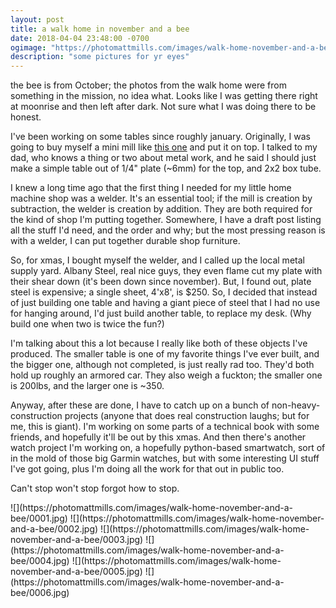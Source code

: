 ```yaml
---
layout: post
title: a walk home in november and a bee
date: 2018-04-04 23:48:00 -0700
ogimage: "https://photomattmills.com/images/walk-home-november-and-a-bee/0006.jpg"
description: "some pictures for yr eyes"
---
```


the bee is from October; the photos from the walk home were from something in the mission, no idea what. Looks like I was getting there right at moonrise and then left after dark. Not sure what I was doing there to be honest. 

I've been working on some tables since roughly january. Originally, I was going to buy myself a mini mill like [this one](https://littlemachineshop.com/products/product_view.php?ProductID=3990&category=1387807683) and put it on top. I talked to my dad, who knows a thing or two about metal work, and he said I should just make a simple table out of 1/4" plate (~6mm) for the top, and 2x2 box tube. 

I knew a long time ago that the first thing I needed for my little home machine shop was a welder. It's an essential tool; if the mill is creation by subtraction, the welder is creation by addition. They are both required for the kind of shop I'm putting together. Somewhere, I have a draft post listing all the stuff I'd need, and the order and why; but the most pressing reason is with a welder, I can put together durable shop furniture. 

So, for xmas, I bought myself the welder, and I called up the local metal supply yard. Albany Steel, real nice guys, they even flame cut my plate with their shear down (it's been down since november). But, I found out, plate steel is expensive; a single sheet, 4'x8', is $250. So, I decided that instead of just building one table and having a giant piece of steel that I had no use for hanging around, I'd just build another table, to replace my desk. (Why build one when two is twice the fun?)

I'm talking about this a lot because I really like both of these objects I've produced. The smaller table is one of my favorite things I've ever built, and the bigger one, although not completed, is just really rad too. They'd both hold up roughly an armored car. They also weigh a fuckton; the smaller one is 200lbs, and the larger one is ~350. 

Anyway, after these are done, I have to catch up on a bunch of non-heavy-construction projects (anyone that does real construction laughs; but for me, this is giant). I'm working on some parts of a technical book with some friends, and hopefully it'll be out by this xmas. And then there's another watch project I'm working on, a hopefully python-based smartwatch, sort of in the mold of those big Garmin watches, but with some interesting UI stuff I've got going, plus I'm doing all the work for that out in public too. 

Can't stop won't stop forgot how to stop. 

<span style="display:block;" class="center">
![](https://photomattmills.com/images/walk-home-november-and-a-bee/0001.jpg)
<span class="caption"></span>
![](https://photomattmills.com/images/walk-home-november-and-a-bee/0002.jpg)
<span class="caption"></span>
![](https://photomattmills.com/images/walk-home-november-and-a-bee/0003.jpg)
<span class="caption"></span>
![](https://photomattmills.com/images/walk-home-november-and-a-bee/0004.jpg)
<span class="caption"></span>
![](https://photomattmills.com/images/walk-home-november-and-a-bee/0005.jpg)
<span class="caption"></span>
![](https://photomattmills.com/images/walk-home-november-and-a-bee/0006.jpg)
<span class="caption"></span>
</span>

